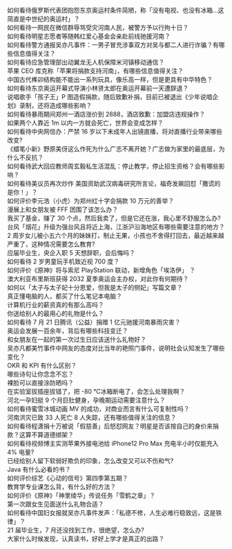 如何看待俄罗斯代表团抱怨东京奥运村条件简陋，称「没有电视、也没有冰箱…这简直是中世纪的奥运村」？  
如何看待一网民在微信群辱骂受灾河南人民，被警方予以行拘十日？  
如何看待明星志愿者等随韩红爱心基金会亲赴前线驰援河南？  
如何看待警方通报吴亦凡事件：一男子冒充涉事双方对吴与都二人进行诈骗？有哪些信息值得关注？  
如何看待应急管理部出动翼龙无人机保障米河镇移动通信？  
苹果 CEO 库克称「苹果将捐款支持河南」，有哪些信息值得关注？  
中国古代榫卯结构能不能出一系列玩具，像乐高一样，但是更具有中华特色？  
如何看待东京奥运开幕式导演小林贤太郎在奥运开幕前一天遭辞退？  
说唱歌手「孩子王」P 图造假捐款，随后致歉补捐，目前已被退出《少年说唱企划》录制，还将造成哪些影响？  
如何看待暴雨期间郑州一酒店涨价到 2888，酒店致歉：加盟店违规操作？  
如果两个人靠近 1m 以内一方就会死亡，世界会变成怎样？  
如何看待中央网信办：严禁 16 岁以下未成年人出镜直播，将对直播行业带来哪些改变?  
《蜡笔小新》野原美伢这么作死为什么广志不离开她？广志做为家里的最底层，为什么不反抗？  
如何看待武大回应教师周玄毅私生活混乱：停止教学，停止招生资格？会有哪些影响？  
如何看待美议员再次炒作 美国资助武汉病毒研究所言论，福奇发飙回怼「撒谎的是你！」？  
如何评价李元浩（小虎）为郑州红十字会捐款 10 万元的善举？  
漫展上和女朋友被 FFF 团围了该怎么办？  
我买了基金，赚了 30 个点，然后我卖了，但是它还在涨，我心里不舒服怎么办?  
台风「烟花」升级为强台风且将近上海，江浙沪沿海地区有哪些需要注意的地方？  
2 周岁女儿被小五六个月的妹妹打，制止无果，小孩也不舍得打回去，最近越来越严重了，这种情况需要怎么教育?  
应届毕业生，央企入职 5 天想辞职，会后悔吗？  
如何看待 2 岁男童玩手机致近视 700 度？  
如何评价《原神》将与索尼 PlayStation 联动，新增角色「埃洛伊」 ？  
澳大利亚布里斯班获得 2032 夏季奥运会主办权，对此你有何期待？  
如何以「太子与太子妃十分恩爱，但我是太子的侧妃」写篇文章？  
真正懂电脑的人，都买了什么笔记本电脑？  
计算机行业的薪资真的有那么高吗？  
你送给别人的最用心的礼物是什么？  
如何看待 7 月 21 日腾讯（公益）捐赠 1 亿元驰援河南暴雨灾害？  
奥运会发展一百余年，背后有哪些科技变迁？  
和女朋友在一起的第一次过生日应该送什么礼物好？  
吴亦凡都美竹事件中网友的态度对比当年的艳照门事件，说明社会认知发生了哪些变化？  
OKR 和 KPI 有什么区别？  
哪些诗句让你念念不忘？  
裸脸可以直接涂防晒吗？  
在实验室拔插座拔错了，把 -80 ℃冰箱断电了，会怎么处理我啊？  
河北一孕妇挺 9 个月巨肚健身，孕晚期运动需要注意什么？  
如何看待蜜雪冰城动画 MV 的成功，对商业而言有什么可复制性吗？  
河南洪灾已致 33 人死亡 8 人失踪，还有哪些值得关注的信息？  
如何看待程潇捐十万被说「假慈善」后怒怼网友？明星是否该按自己的身价来捐款？这算不算道德绑架？  
如何看待视频博主实测苹果外接电池给 iPhone12 Pro Max 充电半小时仅能充入 4% 电量?  
已经给别人留下软弱好欺负的印象，怎么改变又可以不伤和气?  
Java 有什么必看的书？  
如何评价综艺《心动的信号》第四季第五期？  
教育学专业课怎么背，有什么好的方法？  
如何评价《原神》「神里绫华」传说任务「雪鹤之章」？  
第一次跟女生见面送什么礼物合适？  
如何看待中国妇女报就吴亦凡事件发声：「私德不修，人生必难行稳致远，这是铁律」？  
21 届毕业生，7 月还没找到工作，很绝望，怎么办?  
大家什么时候发现，认真读书，好好上学才是真正的出路？  
